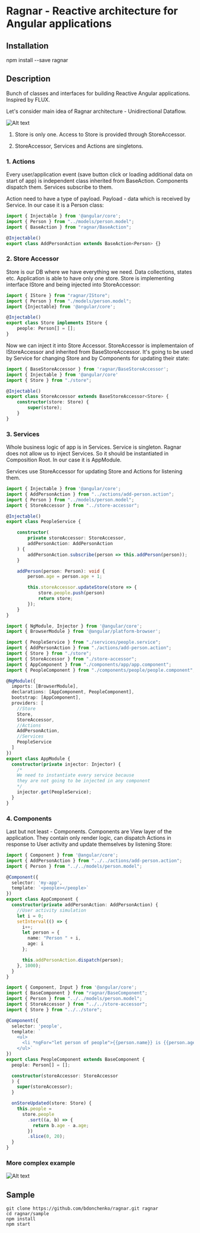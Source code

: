# Ragnar - Reactive architecture for Angular applications

## Installation

npm install --save ragnar

## Description

Bunch of classes and interfaces for building Reactive Angular applications. Inspired by FLUX.

Let's consider main idea of Ragnar architecture - Unidirectional Dataflow.

![Alt text](/readme/simple_arch.png?raw=true)

1. Store is only one. Access to Store is provided through StoreAccessor.

2. StoreAccessor, Services and Actions are singletons.

### 1. Actions

Every user/application event (save button click or loading additional data on start of app) is independent class inherited from BaseAction. Components dispatch them. Services subscribe to them.

Action need to have a type of payload. Payload - data which is received by Service. In our case  it is a Person class: 

``` typescript
import { Injectable } from '@angular/core';
import { Person } from "../models/person.model";
import { BaseAction } from "ragnar/BaseAction";

@Injectable()
export class AddPersonAction extends BaseAction<Person> {}
```

### 2. Store Accessor

Store is our DB where we have everything we need. Data collections, states etc.
Application is able to have only one store. Store is implementing interface IStore and being injected into StoreAccessor:

``` typescript
import { IStore } from "ragnar/IStore";
import { Person } from "./models/person.model";
import {Injectable} from '@angular/core';

@Injectable()
export class Store implements IStore {
    people: Person[] = [];
}
```

Now we can inject it into Store Accessor. StoreAccessor is implementaion of IStoreAccessor and inherited from BaseStoreAccessor. It's going to be used by Service for changing Store and by Components for updating their state:

``` typescript
import { BaseStoreAccessor } from 'ragnar/BaseStoreAccessor';
import { Injectable } from '@angular/core'
import { Store } from "./store";

@Injectable()
export class StoreAccessor extends BaseStoreAccessor<Store> {
    constructor(store: Store) {
        super(store);
    }
}
```

### 3. Services

Whole business logic of app is in Services. Service is singleton. Ragnar does not allow us to inject Services. So it should be instantiated in Composition Root. In our case it is AppModule.

Services use StoreAccessor for updating Store and Actions for listening them.

``` typescript
import { Injectable } from '@angular/core';
import { AddPersonAction } from "../actions/add-person.action";
import { Person } from "../models/person.model";
import { StoreAccessor } from "../store-accessor";

@Injectable()
export class PeopleService {

    constructor(
        private storeAccessor: StoreAccessor,
        addPersonAction: AddPersonAction
    ) {
        addPersonAction.subscribe(person => this.addPerson(person));
    }

    addPerson(person: Person): void {
        person.age = person.age + 1;

        this.storeAccessor.updateStore(store => {
            store.people.push(person)
            return store;
        });
    }
}
```

``` typescript
import { NgModule, Injector } from '@angular/core';
import { BrowserModule } from '@angular/platform-browser';

import { PeopleService } from "./services/people.service";
import { AddPersonAction } from "./actions/add-person.action";
import { Store } from "./store";
import { StoreAccessor } from "./store-accessor";
import { AppComponent } from "./components/app/app.component";
import { PeopleComponent } from "./components/people/people.component";

@NgModule({
  imports: [BrowserModule],
  declarations: [AppComponent, PeopleComponent],
  bootstrap: [AppComponent],
  providers: [
    //Store
    Store,
    StoreAccessor,
    //Actions
    AddPersonAction,
    //Services
    PeopleService
  ]
})
export class AppModule {
  constructor(private injector: Injector) {
    /* 
    We need to instantiate every service because 
    they are not going to be injected in any component 
    */
    injector.get(PeopleService);
  }
}
```

### 4. Components

Last but not least - Components. Components are View layer of the application. They contain only render logic, can dispatch Actions in response to User activity and update themselves by listening Store:

```typescript
import { Component } from '@angular/core';
import { AddPersonAction } from "../../actions/add-person.action";
import { Person } from "../../models/person.model";

@Component({
  selector: 'my-app',
  template: `<people></people>`
})
export class AppComponent {
  constructor(private addPersonAction: AddPersonAction) {
    //User activity simulation
    let i = 0;
    setInterval(() => {
      i++;
      let person = {
        name: "Person " + i,
        age: i
      };

      this.addPersonAction.dispatch(person);
    }, 1000);
  }
}
```

``` typescript
import { Component, Input } from '@angular/core';
import { BaseComponent } from "ragnar/BaseComponent";
import { Person } from "../../models/person.model";
import { StoreAccessor } from "../../store-accessor";
import { Store } from "../../store";

@Component({
  selector: 'people',
  template: `
    <ul>
      <li *ngFor="let person of people">{{person.name}} is {{person.age}} years old.</li>
    </ul>`
})
export class PeopleComponent extends BaseComponent {
  people: Person[] = [];

  constructor(storeAccessor: StoreAccessor
  ) {
    super(storeAccessor);
  }

  onStoreUpdated(store: Store) {
    this.people =
      store.people
        .sort((a, b) => {
          return b.age - a.age;
        })
        .slice(0, 20);
  }
}
```

### More complex example

![Alt text](/readme/complicated_arch.png?raw=true)

## Sample

```
git clone https://github.com/bdonchenko/ragnar.git ragnar
cd ragnar/sample
npm install
npm start
```



